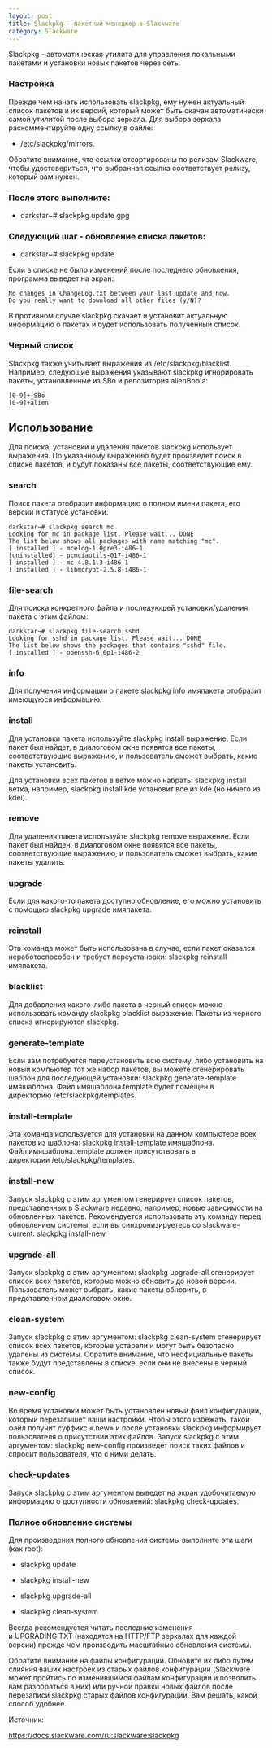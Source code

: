 ```yaml
---
layout: post
title: Slackpkg - пакетный менеджер в Slackware
category: Slackware
---
```


Slackpkg - автоматическая утилита для управления локальными пакетами и установки новых пакетов через сеть.

### Настройка

Прежде чем начать использовать slackpkg, ему нужен актуальный список пакетов и их версий, который может быть скачан автоматически самой утилитой после выбора зеркала. Для выбора зеркала раскомментируйте одну ссылку в файле:

- /etc/slackpkg/mirrors. 

Обратите внимание, что ссылки отсортированы по релизам Slackware, чтобы удостовериться, что выбранная ссылка соответствует релизу, который вам нужен.

### После этого выполните:

- darkstar~# slackpkg update gpg

### Следующий шаг - обновление списка пакетов:

- darkstar~# slackpkg update

Если в списке не было изменений после последнего обновления, программа выведет на экран:

	No changes in ChangeLog.txt between your last update and now. 
	Do you really want to download all other files (y/N)?

В противном случае slackpkg скачает и установит актуальную информацию о пакетах и будет использовать полученный список.

### Черный список

Slackpkg также учитывает выражения из /etc/slackpkg/blacklist. Например, следующие выражения указывают slackpkg игнорировать пакеты, установленные из SBo и репозитория alienBob'а:

	[0-9]+_SBo 
	[0-9]+alien

## Использование

Для поиска, установки и удаления пакетов slackpkg использует выражения. По указанному выражению будет произведет поиск в списке пакетов, и будут показаны все пакеты, соответствующие ему.

### search

Поиск пакета отобразит информацию о полном имени пакета, его версии и статусе установки.

	darkstar~# slackpkg search mc 
	Looking for mc in package list. Please wait... DONE 
	The list below shows all packages with name matching "mc". 
	[ installed ] - mcelog-1.0pre3-i486-1 
	[uninstalled] - pcmciautils-017-i486-1 
	[ installed ] - mc-4.8.1.3-i486-1 
	[ installed ] - libmcrypt-2.5.8-i486-1


### file-search

Для поиска конкретного файла и последующей установки/удаления пакета с этим файлом:

	darkstar~# slackpkg file-search sshd 
	Looking for sshd in package list. Please wait... DONE 
	The list below shows the packages that contains "sshd" file. 
	[ installed ] - openssh-6.0p1-i486-2

### info

Для получения информации о пакете slackpkg info имяпакета отобразит имеющуюся информацию.

### install

Для установки пакета используйте slackpkg install выражение. Если пакет был найдет, в диалоговом окне появятся все пакеты, соответствующие выражению, и пользователь сможет выбрать, какие пакеты установить.

Для установки всех пакетов в ветке можно набрать: slackpkg install ветка, например, slackpkg install kde установит все из kde (но ничего из kdei).

### remove

Для удаления пакета используйте slackpkg remove выражение. Если пакет был найден, в диалоговом окне появятся все пакеты, соответствующие выражению, и пользователь сможет выбрать, какие пакеты удалить.

### upgrade

Если для какого-то пакета доступно обновление, его можно установить с помощью slackpkg upgrade имяпакета.

### reinstall

Эта команда может быть использована в случае, если пакет оказался неработоспособен и требует переустановки: slackpkg reinstall имяпакета.

### blacklist

Для добавления какого-либо пакета в черный список можно использовать команду slackpkg blacklist выражение. Пакеты из черного списка игнорируются slackpkg.

### generate-template

Если вам потребуется переустановить всю систему, либо установить на новый компьютер тот же набор пакетов, вы можете сгенерировать шаблон для последующей установки: slackpkg generate-template имяшаблона. Файл имяшаблона.template будет помещен в директорию /etc/slackpkg/templates.

### install-template

Эта команда используется для установки на данном компьютере всех пакетов из шаблона: slackpkg install-template имяшаблона. Файл имяшаблона.template должен присутствовать в директории /etc/slackpkg/templates.

### install-new

Запуск slackpkg с этим аргументом генерирует список пакетов, представленных в Slackware недавно, например, новые зависимости на обновленных пакетов. Рекомендуется использовать эту команду перед обновлением системы, если вы синхронизируетесь со slackware-current: slackpkg install-new.

### upgrade-all

Запуск slackpkg с этим аргументом: slackpkg upgrade-all сгенерирует список всех пакетов, которые можно обновить до новой версии. Пользователь может выбрать, какие пакеты обновить, в представленном диалоговом окне.

### clean-system

Запуск slackpkg с этим аргументом: slackpkg clean-system сгенерирует список всех пакетов, которые устарели и могут быть безопасно удалены из системы. Обратите внимание, что неофициальные пакеты также будут представлены в списке, если они не внесены в черный список.

### new-config

Во время установки может быть установлен новый файл конфигурации, который перезапишет ваши настройки. Чтобы этого избежать, такой файл получит суффикс «.new» и после установки slackpkg информирует пользователя о присутствии этих файлов. Запуск slackpkg с этим аргументом: slackpkg new-config произведет поиск таких файлов и спросит пользователя, что с ними делать.

### check-updates

Запуск slackpkg с этим аргументом выведет на экран удобочитаемую информацию о доступности обновлений: slackpkg check-updates.

### Полное обновление системы

Для произведения полного обновления системы выполните эти шаги (как root):

- slackpkg update 

- slackpkg install-new 

- slackpkg upgrade-all 

- slackpkg clean-system

Всегда рекомендуется читать последние изменения и UPGRADING.TXT (находятся на HTTP/FTP зеркалах для каждой версии) прежде чем производить масштабные обновления системы.

Обратите внимание на файлы конфигурации. Обновите их либо путем слияния ваших настроек из старых файлов конфигурации (Slackware может пройтись по изменившимся файлам конфигурации и позволить вам разобраться в них) или ручной правки новых файлов после перезаписи slackpkg старых файлов конфигурации. Вам решать, какой способ удобнее.

Источник:

https://docs.slackware.com/ru:slackware:slackpkg
